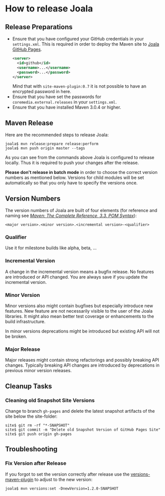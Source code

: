 # How to release Joala

## Release Preparations

* Ensure that you have configured your GitHub credentials in your `settings.xml`.
    This is required in order to deploy the Maven site to [Joala GitHub Pages][].
    ```xml
    <server>
      <id>github</id>
      <username>...</username>
      <password>...</password>
    </server>
    ```
    Mind that with `site-maven-plugin:0.7` it is not possible to have an encrypted
    password in here.
* Ensure that you have set the passwords for `coremedia.external.releases` in
    your `settings.xml`.
* Ensure that you have installed Maven 3.0.4 or higher.

## Maven Release

Here are the recommended steps to release Joala:

```
joala$ mvn release:prepare release:perform
joala$ mvn push origin master --tags
```

As you can see from the commands above Joala is configured to release locally. Thus
it is required to push your changes after the release.

**Please don't release in batch mode** in order to choose the correct version numbers as
mentioned below. Versions for child modules will be set automatically so that you only
have to specify the versions once.

## Version Numbers

The version numbers of Joala are built of four elements (for reference and naming see
*[Maven: The Complete Reference, 3.3. POM Syntax][maven-reference-pom-syntax]*):

```
<major version>.<minor version>.<incremental version>-<qualifier>
```

### Qualifier

Use it for milestone builds like alpha, beta, ...

### Incremental Version

A change in the incremental version means a bugfix release. No features are introduced or API changed. You are
always save if you update the incremental version.

### Minor Version

Minor versions also might contain bugfixes but especially introduce new features. New feature are not necessarily
visible to the user of the Joala libraries. It might also mean better test coverage or enhancements to the build
infrastructure.

In minor versions deprecations might be introduced but existing API will not be broken.

### Major Release

Major releases might contain strong refactorings and possibly breaking API changes. Typically breaking API
changes are introduced by deprecations in previous minor version releases.

## Cleanup Tasks

### Cleaning old Snapshot Site Versions

Change to branch `gh-pages` and delete the latest snapshot artifacts of the site below the site-folder:

```
site$ git rm -rf "*-SNAPSHOT"
site$ git commit -m "Delete old Snapshot Version of GitHub Pages Site"
site$ git push origin gh-pages
```

## Troubleshooting

### Fix Version after Release

If you forgot to set the version correctly after release use the [versions-maven-plugin][] to adjust to the new
version:

```
joala$ mvn versions:set -DnewVersion=1.2.0-SNAPSHOT
```

<!-- Links -->

[Joala GitHub Pages]: <http://coremedia.github.com/joala/> "Joala GitHub Pages"
[versions-maven-plugin]: <http://mojo.codehaus.org/versions-maven-plugin/> "Codehaus.org: Versions Maven Plugin"
[maven-reference-pom-syntax]: <http://www.sonatype.com/books/mvnref-book/reference/pom-relationships-sect-pom-syntax.html> "Maven: The Complete Reference, 3.3. POM Syntax"
